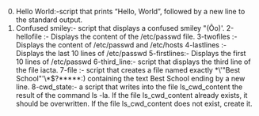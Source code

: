 0. Hello World:-script that prints “Hello, World”, followed by a new line to the standard output.
1. Confused smiley:- script that displays a confused smiley "(Ôo)'.
2-hellofile :- Displays the content of the /etc/passwd file.
3-twofiles :- Displays the content of /etc/passwd and /etc/hosts
4-lastlines :- Displays the last 10 lines of /etc/passwd
5-firstlines:- Displays the first 10 lines of /etc/passwd
6-third_line:- script that displays the third line of the file iacta.
7-file :- script that creates a file named exactly \*\\'"Best School"\'\\*$\?\*\*\*\*\*:) containing the text Best School ending by a new line.
8-cwd_state:- a script that writes into the file ls_cwd_content the result of the command ls -la. If the file ls_cwd_content already exists, it should be overwritten. If the file ls_cwd_content does not exist, create it.

